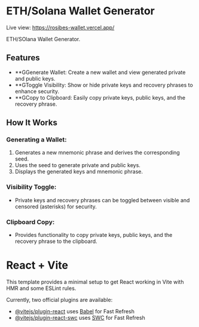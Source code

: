 # ETH/Solana Wallet Generator

Live view: https://rosibes-wallet.vercel.app/

ETH/SOlana Wallet Generator.

## Features


- **GGenerate Wallet: Create a new wallet and view generated private and public keys.
- **GToggle Visibility: Show or hide private keys and recovery phrases to enhance security.
- **GCopy to Clipboard: Easily copy private keys, public keys, and the recovery phrase.



## How It Works

### Generating a Wallet:
1. Generates a new mnemonic phrase and derives the corresponding seed.
2. Uses the seed to generate private and public keys.
3. Displays the generated keys and mnemonic phrase.

### Visibility Toggle:
- Private keys and recovery phrases can be toggled between visible and censored (asterisks) for security.

### Clipboard Copy:

- Provides functionality to copy private keys, public keys, and the recovery phrase to the clipboard.

# React + Vite

This template provides a minimal setup to get React working in Vite with HMR and some ESLint rules.

Currently, two official plugins are available:

- [@vitejs/plugin-react](https://github.com/vitejs/vite-plugin-react/blob/main/packages/plugin-react/README.md) uses [Babel](https://babeljs.io/) for Fast Refresh
- [@vitejs/plugin-react-swc](https://github.com/vitejs/vite-plugin-react-swc) uses [SWC](https://swc.rs/) for Fast Refresh
